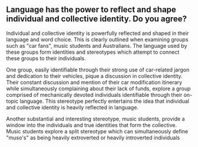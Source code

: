 ## Language has the power to reflect and shape individual and collective identity. Do you agree?
Individual and collective identity is powerfully reflected and shaped in their language and word choice. This is clearly outlined when examining groups such as "car fans", music students and Australians. The language used by these groups form identities and stereotypes which attempt to connect these groups to their individuals.

One group, easily identifiable through their strong use of car-related jargon and dedication to their vehicles, pique a discussion in collective identity. Their constant discussion and mention of their car modification itinerary while simultaneously complaining about their lack of funds, explore a group comprised of mechanically devoted individuals identifiable through their on-topic language. This stereotype perfectly entertains the idea that individual and collective identity is heavily reflected in language.

Another substantial and interesting stereotype, music students, provide a window into the individuals and true identities that form the collective. Music students explore a split stereotype which can simultaneously define "muso's" as being heavily extroverted or heavily introverted individuals